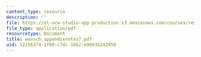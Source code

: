 ```yaml
---
content_type: resource
description: ''
file: https://ol-ocw-studio-app-production.s3.amazonaws.com/courses/res-12-000-evolution-of-physical-oceanography-spring-2007/121563741f00c7dc1bb2e9603b242950_wunsch_appendixnotes7.pdf
file_type: application/pdf
resourcetype: Document
title: wunsch_appendixnotes7.pdf
uid: 12156374-1f00-c7dc-1bb2-e9603b242950
---
```

